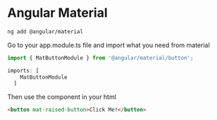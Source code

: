 # Angular Material

```bash
ng add @angular/material
```

Go to your app.module.ts file and import what you need from material
```ts
import { MatButtonModule } from '@angular/material/button';

imports: [
    MatButtonModule
  ]
```

Then use the component in your html
```html
<button mat-raised-button>Click Me!</button>
```

